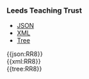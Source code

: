 ### Leeds Teaching Trust

<div class="nhsd-!t-margin-bottom-6">
  <ul class="nav nav-tabs" role="tablist">
        <li role="presentation" class="active">
            <a href="#JSON" role="tab" data-toggle="tab">JSON</a>
        </li>
         <li role="presentation">
            <a href="#XML" role="tab" data-toggle="tab">XML</a>
        </li>
        <li role="presentation">
            <a href="#Tree" role="tab" data-toggle="tab">Tree</a>
        </li>
  </ul>
    
  <div class="tab-content snippet">
    <div id="JSON" role="tabpanel" class="tab-pane active">
{{json:RR8}}
    </div>
    <div id="XML" role="tabpanel" class="tab-pane">
{{xml:RR8}}
    </div>
    <div id="Tree" role="tabpanel" class="tab-pane">
{{tree:RR8}}
    </div>
  </div>
</div>
